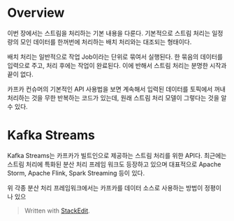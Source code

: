 # Overview

이번 장에서는 스트림을 처리하는 기본 내용을 다룬다. 기본적으로 스트림 처리는 일정량의 모인 데이터를 한꺼번에 처리하는 배치 처리와는 대조되는 형태이다. 

배치 처리는 일반적으로 작업 Job이라는 단위로 묶여서 실행된다. 한 묶음의 데이터를 입력으로 주고, 처리 후에는 작업이 완료된다. 이에 반해서 스트림 처리는 분명한 시작과 끝이 없다. 

카프카 컨슈머의 기본적인 API 사용법을 보면 계속해서 입력된 데이터를 토픽에서 꺼내 처리하는 것을 무한 반복하는 코드가 있는데, 원래 스트림 처리 모델이 그렇다는 것을 알 수 있다. 

# Kafka Streams

Kafka Streams는 카프카가 빌트인으로 제공하는 스트림 처리를 위한 API다. 최근에는 스트림 처리에 특화된 분산 처리 프레임 워크도 등장하고 있으며 대표적으로 Apache Storm, Apache Flink, Spark Streaming 등이 있다. 

위 각종 분산 처리 프레임워크에서는 카프카를 데이터 소스로 사용하는 방법이 정평이 나 있으


> Written with [StackEdit](https://stackedit.io/).
<!--stackedit_data:
eyJoaXN0b3J5IjpbLTE3Njc2MjY0MTUsLTIwMTYyMjMyNjgsNz
MwOTk4MTE2XX0=
-->